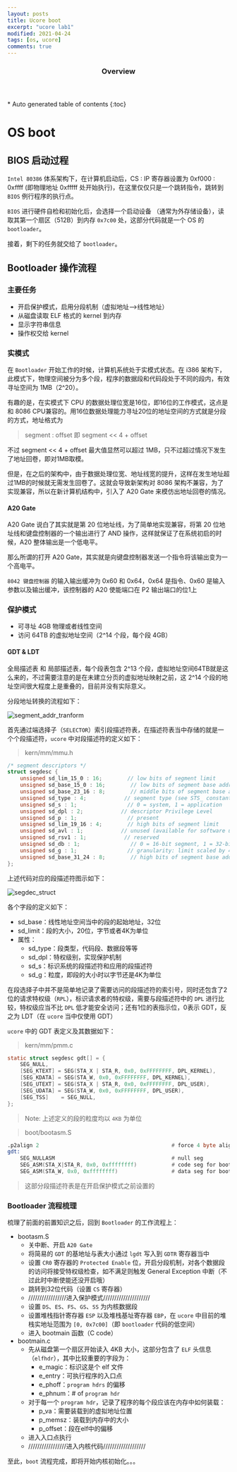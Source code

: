 ```yaml
---
layout: posts
title: Ucore boot
excerpt: "ucore lab1"
modified: 2021-04-24
tags: [os, ucore]
comments: true
---
```


<section id="table-of-contents" class="toc">
  <header>
    <h3>Overview</h3>
  </header>
<div id="drawer" markdown="1">
*  Auto generated table of contents
{:toc}
</div>
</section><!-- /#table-of-contents -->

# OS boot

## BIOS 启动过程

`Intel 80386` 体系架构下，在计算机启动后，CS : IP 寄存器设置为 0xf000 : 0xffff (即物理地址 0xfffff 处开始执行)，在这里仅仅只是一个跳转指令，跳转到 `BIOS` 例行程序的执行点。

`BIOS` 进行硬件自检和初始化后，会选择一个启动设备 （通常为外存储设备），读取其第一个扇区（512B）到内存 `0x7c00` 处，这部分代码就是一个 OS 的 `bootloader`。

接着，剩下的任务就交给了 `bootloader`。

## Bootloader 操作流程

### 主要任务

- 开启保护模式，启用分段机制（虚拟地址-->线性地址）
- 从磁盘读取 ELF 格式的 kernel 到内存
- 显示字符串信息
- 操作权交给 kernel

### 实模式

在 `Bootloader` 开始工作的时候，计算机系统处于实模式状态。在 i386 架构下，此模式下，物理空间被分为多个段，程序的数据段和代码段处于不同的段内，有效寻址空间为 1MB（2^20）。

有趣的是，在实模式下 CPU 的数据处理位宽是16位，即16位的工作模式，这点是和 8086 CPU兼容的。用16位数据处理能力寻址20位的地址空间的方式就是分段的方式，地址格式为

> segment : offset 即 segment << 4 + offset

不过 segment << 4 + offset 最大值显然可以超过 1MB，只不过超过情况下发生了地址回卷，即对1MB取模。

但是，在之后的架构中，由于数据处理位宽、地址线宽的提升，这样在发生地址超过1MB的时候就无需发生回卷了。这就会导致新架构对 8086 架构不兼容，为了实现兼容，所以在新计算机结构中，引入了 A20 Gate 来模仿出地址回卷的情况。

#### A20 Gate

A20 Gate 说白了其实就是第 20 位地址线，为了简单地实现兼容，将第 20 位地址线和键盘控制器的一个输出进行了 AND 操作，这样就保证了在系统初启的时候，A20 整体输出是一个低电平。

那么所谓的打开 A20 Gate，其实就是向键盘控制器发送一个指令将该输出变为一个高电平。

`8042 键盘控制器` 的输入输出缓冲为 0x60 和 0x64，0x64 是指令、0x60 是输入参数以及输出缓冲，该控制器的 A20 使能端口在 P2 输出端口的位1上

### 保护模式

- 可寻址 4GB 物理或者线性空间
- 访问 64TB 的虚拟地址空间（2^14 个段，每个段 4GB）

#### GDT & LDT

全局描述表 和 局部描述表，每个段表包含 2^13 个段，虚拟地址空间64TB就是这么来的，不过需要注意的是在未建立分页的虚拟地址映射之前，这 2^14 个段的地址空间很大程度上是重叠的，目前并没有实际意义。

分段地址转换的流程如下：

![segment_addr_tranform](../image/posts/2021-4-24-ucore_boot/2021-04-24-segment_addr_transform.png)

首先通过端选择子（`SELECTOR`）索引段描述符表，在描述符表当中存储的就是一个个段描述符，`ucore` 中对段描述符的定义如下：

> kern/mm/mmu.h

```c
/* segment descriptors */
struct segdesc {
    unsigned sd_lim_15_0 : 16;        // low bits of segment limit
    unsigned sd_base_15_0 : 16;        // low bits of segment base address
    unsigned sd_base_23_16 : 8;        // middle bits of segment base address
    unsigned sd_type : 4;            // segment type (see STS_ constants)
    unsigned sd_s : 1;                // 0 = system, 1 = application
    unsigned sd_dpl : 2;            // descriptor Privilege Level
    unsigned sd_p : 1;                // present
    unsigned sd_lim_19_16 : 4;        // high bits of segment limit
    unsigned sd_avl : 1;            // unused (available for software use)
    unsigned sd_rsv1 : 1;            // reserved
    unsigned sd_db : 1;                // 0 = 16-bit segment, 1 = 32-bit segment
    unsigned sd_g : 1;                // granularity: limit scaled by 4K when set
    unsigned sd_base_31_24 : 8;        // high bits of segment base address
};
```

上述代码对应的段描述符图示如下：

![segdec_struct](../image/posts/2021-4-24-ucore_boot/2021-04-24-segdes_struct.png)

各个字段的定义如下：

- sd_base：线性地址空间当中的段的起始地址，32位
- sd_limit：段的大小，20位，字节或者4K为单位
- 属性：
    - sd_type：段类型，代码段、数据段等等
    - sd_dpl：特权级别，实现保护机制
    - sd_s：标识系统的段描述符和应用的段描述符
    - sd_g：粒度，即段的大小时以字节还是4K为单位

在段选择子中并不是简单地记录了需要访问的段描述符的索引号，同时还包含了2位的请求特权级（`RPL`），标识请求者的特权级，需要与段描述符中的 `DPL` 进行比较，特权级应当不比 `DPL` 低才能安全访问；还有1位的表指示位，0表示 GDT，反之为 LDT（在 `ucore` 当中仅使用 GDT）

`ucore` 中的 GDT 表定义及其数据如下：

> kern/mm/pmm.c

```c
static struct segdesc gdt[] = {
    SEG_NULL,
    [SEG_KTEXT] = SEG(STA_X | STA_R, 0x0, 0xFFFFFFFF, DPL_KERNEL),
    [SEG_KDATA] = SEG(STA_W, 0x0, 0xFFFFFFFF, DPL_KERNEL),
    [SEG_UTEXT] = SEG(STA_X | STA_R, 0x0, 0xFFFFFFFF, DPL_USER),
    [SEG_UDATA] = SEG(STA_W, 0x0, 0xFFFFFFFF, DPL_USER),
    [SEG_TSS]    = SEG_NULL,
};
```

> Note: 上述定义的段的粒度均以 `4KB` 为单位

> boot/bootasm.S

```asm
.p2align 2                                          # force 4 byte alignment
gdt:
    SEG_NULLASM                                     # null seg
    SEG_ASM(STA_X|STA_R, 0x0, 0xffffffff)           # code seg for bootloader and kernel
    SEG_ASM(STA_W, 0x0, 0xffffffff)                 # data seg for bootloader and kernel
```

> 这部分段描述符表是在开启保护模式之前设置的

### Bootloader 流程梳理

梳理了前面的前置知识之后，回到 `Bootloader` 的工作流程上：

- bootasm.S
    - 关中断、开启 `A20 Gate`
    - 将简易的 `GDT` 的基地址与表大小通过 `lgdt` 写入到 `GDTR` 寄存器当中
    - 设置 `CR0` 寄存器的 `Protected Enable` 位，开启分段机制，对各个数据段的访问将接受特权级检查，如不满足则触发 General Exception 中断（不过此时中断使能还没开启哦）
    - 跳转到32位代码（设置 `CS` 寄存器）
    - /////////////////进入保护模式/////////////////////
    - 设置 `DS`、`ES`、`FS`、`GS`、`SS` 为内核数据段
    - 设置堆栈指针寄存器 `ESP` 以及堆栈基址寄存器 `EBP`，在 `ucore` 中目前的堆栈实地址范围为 `[0, 0x7c00]`（即 `bootloader` 代码的低空间）
    - 进入 bootmain 函数（C code）
- bootmain.c
    - 先从磁盘第一个扇区开始读入 4KB 大小，这部分包含了 `ELF` 头信息（`elfhdr`），其中比较重要的字段为：
        - e_magic：标识这是个 elf 文件
        - e_entry：可执行程序的入口点
        - e_phoff：`program hdrs` 的偏移
        - e_phnum：# of `program hdr`
    - 对于每一个 `program hdr`，记录了程序的每个段应该在内存中如何装载：
        - p_va：需要装载到的虚拟地址位置
        - p_memsz：装载到内存中的大小
        - p_offset：段在elf中的偏移
    - 进入入口点执行
    - /////////////////进入内核代码///////////////////

至此，`boot` 流程完成，即将开始内核初始化。。。